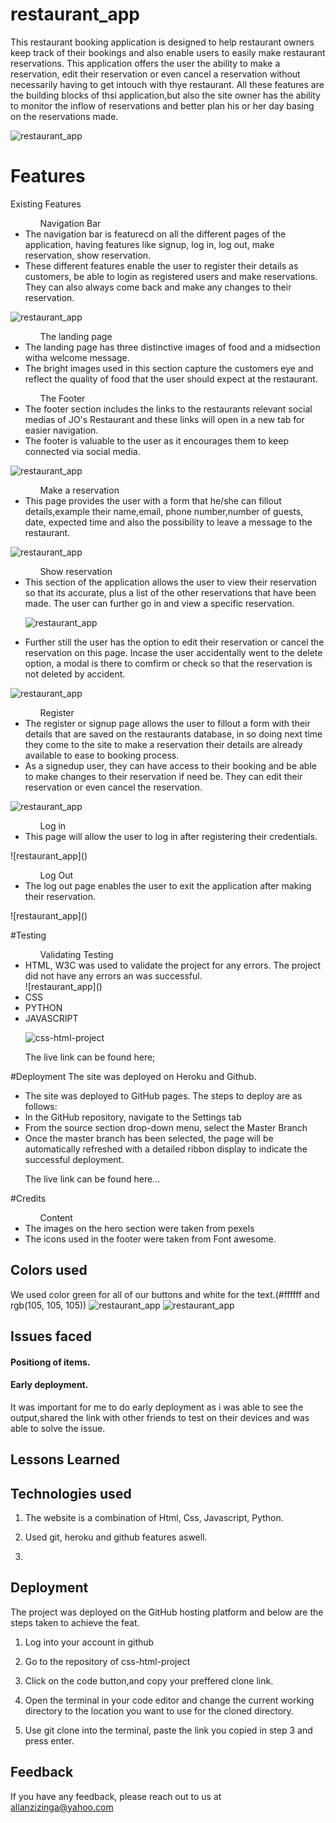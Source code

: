 # restaurant_app

This restaurant booking application is designed to help restaurant owners keep track of their bookings and also enable users to easily make restaurant reservations. This application offers the user the ability to make a reservation, edit their reservation or even cancel a reservation without necessarily having to get intouch with thye restaurant. All these features are the building blocks of thsi application,but also the site owner has the ability to monitor the inflow of reservations and better plan his or her day basing on the reservations made. 

![restaurant_app]()

# Features

Existing Features

<ul> 
 <ol>Navigation Bar </ol>
 <li>The navigation bar is featurecd on all the different pages of the application, having features like signup, log in, log out, make reservation, show reservation. </li>
 <li>These different features enable the user to register their details as customers, be able to login as registered users and make reservations. They can also always come back and make any changes to their reservation.</li>
</ul>

![restaurant_app]()

<ul> 
<ol>The landing page </ol>
<li>The landing page has three distinctive images of food and a midsection witha welcome message.</li>
<li>The bright images used in this section capture the customers eye and reflect the quality of food that the user should expect at the restaurant.  </li>
</ul>


<ul> 
<ol>The Footer</ol>
<li>The footer section includes the links to the restaurants relevant social medias of JO's Restaurant and these links will open in a new tab for easier navigation.</li>
<li>The footer is valuable to the user as it encourages them to keep connected via social media.</li>
</ul>

![restaurant_app]()

<ul> 
<ol>Make a reservation</ol>
<li>This page provides the user with a form that he/she can fillout details,example their name,email, phone number,number of guests, date, expected time and also the possibility to leave a message to the restaurant.</li>
</ul>

![restaurant_app]()

<ul> 
<ol>Show reservation</ol>
<li>This section of the application allows the user to view their reservation so that its accurate, plus a list of the other reservations that have been made. The user can further go in and view a specific reservation.</li>

![restaurant_app]()

<li>Further still the user has the option to edit their reservation or cancel the reservation on this page. Incase the user accidentally went to the delete option, a modal is there to comfirm or check so that the reservation is not deleted by accident. </>
</ul>

![restaurant_app]()

<ul>
<ol>Register</ol>
<li> The register or signup page allows the user to fillout a form with their details that are saved on the restaurants database, in so doing next time they come to the site to make a reservation their details are already available to ease to booking process.</li>
<li>As a signedup user, they can have access to their booking and be able to make changes to their reservation if need be. They can edit their reservation or even cancel the reservation.</li>
</ul>

![restaurant_app]()

<ul>
<ol>Log in</ol>
<li>This page will allow the user to log in after registering their credentials. </li>
</ul>
![restaurant_app]()

<ul>
<ol>Log Out</ol>
<li>The log out page enables the user to exit the application after making their reservation.</li>
</ul>
![restaurant_app]()


#Testing
<ul>
<ol>Validating Testing</ol>
<li>HTML, W3C was used to validate the project for any errors. The project did not have any errors an was successful.</li>
![restaurant_app]()
<li>CSS</li>
<li>PYTHON</li>
<li>JAVASCRIPT</li>



![css-html-project](assets/images/html%20validator.png)

The live link can be found here;



</ul>

#Deployment
The site was  deployed on Heroku and Github.
<ul>
<li>The site was deployed to GitHub pages. The steps to deploy are as follows:
<li>In the GitHub repository, navigate to the Settings tab</li>
<li>From the source section drop-down menu, select the Master Branch </li>
<li>Once the master branch has been selected, the page will be automatically refreshed with a detailed ribbon display to indicate the successful deployment.</li>

The live link can be found here...
</ul>

#Credits
<ul>
<ol>Content</ol>
<li> The images on the hero section were taken from pexels</li>
<li>The icons used in the footer were taken from Font awesome.</li>

</ul>


## Colors used

We used color green for all of our buttons and white for the text.(#ffffff and rgb(105, 105, 105))
![restaurant_app]()
![restaurant_app]()

## Issues faced

#### Positiong of items.



#### Early deployment.

It was important for me to do early deployment as i was able to see the output,shared the link with other friends to test on their devices and was able to solve the issue. 

## Lessons Learned


## Technologies used

1. The website is a combination of Html, Css, Javascript, Python.

2. Used git, heroku and github features aswell.

3.



## Deployment

The project was deployed on the GitHub hosting platform and below are the steps taken to achieve the feat.

1. Log into your account in github

2. Go to the repository of css-html-project

3. Click on the code button,and copy your preffered clone link.

4. Open the terminal in your code editor and change the current working directory to the location you want to use for the cloned directory.

5. Use git clone into the terminal, paste the link you copied in step 3 and press enter.

## Feedback

If you have any feedback, please reach out to us at allanzizinga@yahoo.com
